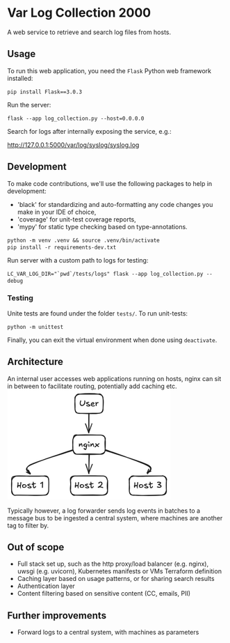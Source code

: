 # Var Log Collection 2000
A web service to retrieve and search log files from hosts.

## Usage
To run this web application, you need the `Flask` Python web framework installed:

```
pip install Flask==3.0.3
```

Run the server:
```
flask --app log_collection.py --host=0.0.0.0
```


Search for logs after internally exposing the service, e.g.:

http://127.0.0.1:5000/var/log/syslog/syslog.log


## Development
To make code contributions, we'll use the following packages to help in development:

* 'black' for standardizing and auto-formatting any code changes you make in your IDE of choice,
* 'coverage' for unit-test coverage reports,
* 'mypy' for static type checking based on type-annotations.

```
python -m venv .venv && source .venv/bin/activate
pip install -r requirements-dev.txt
```

Run server with a custom path to logs for testing:
```
LC_VAR_LOG_DIR="`pwd`/tests/logs" flask --app log_collection.py --debug
```

### Testing
Unite tests are found under the folder `tests/`. To run unit-tests:
```
python -m unittest
```



Finally, you can exit the virtual environment when done using `deactivate`.


## Architecture
An internal user accesses web applications running on hosts, nginx can sit in between to facilitate routing, potentially add caching etc.
![User to nginx to hosts](image.png)

Typically however, a log forwarder sends log events in batches to a message bus to be ingested a central system, where machines are another tag to filter by.


## Out of scope
* Full stack set up, such as the http proxy/load balancer (e.g. nginx), uwsgi (e.g. uvicorn), Kubernetes manifests or VMs Terraform definition
* Caching layer based on usage patterns, or for sharing search results
* Authentication layer
* Content filtering based on sensitive content (CC, emails, PII)

## Further improvements
* Forward logs to a central system, with machines as parameters